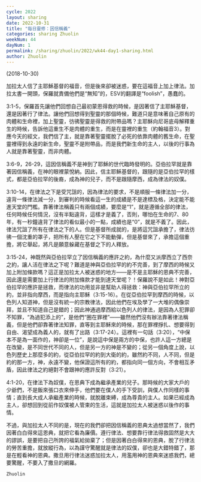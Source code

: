 ```yaml
---
cycle: 2022
layout: sharing
date: 2022-10-31
title: "每日靈修：因信稱義"
categories: sharing Zhuolin
weekNum: 44
dayNum: 1
permalink: /sharing/zhuolin/2022/wk44-day1-sharing.html
author: Zhuolin
---
```

(2018-10-30)

加拉太人信了主耶穌基督的福音，但是後來卻被迷惑，要在這福音上加上律法。加拉太書一開頭，保羅就責備他們是“無知”的，ESV的翻譯是“foolish”，愚蠢的。

3:1-5，保羅首先讓他們回想自己最初蒙恩得救的時候，是因著信了主耶穌基督，還是因著行了律法。讓他們回想得到聖靈的那個時候，難道只是意味著自己原有的肉體和生命裡，加上聖靈，彷彿聖靈是得救的附帶品嗎？主耶穌向尼哥底母解釋重生的時候，告訴他這重生不是肉體的重生，而是在靈裡的重生（約翰福音3）。對應今天的經文，我們信了主，就是靠著聖靈擺脫了必死的依靠肉體的舊生命，在聖靈裡得到永遠的新生命，聖靈不是附帶品，而是我們新生命的主人，以後的行事為人就是靠著聖靈，而非肉體。

3:6-9，26-29，這因信稱義不是神到了耶穌的世代臨時發明的。亞伯拉罕就是靠著因信稱義，在神的眼裡蒙悅納。因此，信主耶穌基督的，跟隨的是亞伯拉罕的樣式，都是亞伯拉罕的後裔，成為神的兒子，而不是跟隨摩西，成為律法的奴僕。

3:10-14，在律法之下是受咒詛的，因為律法的要求，不是順服一條律法加一分，違背一條律法減一分，到審判的時候看這一生的成績是不是達標及格，決定能不能進天堂的門檻。靠著律法稱義只有兩個成績，要麼是“1”，就是遵循全部的律法，任何時候任何情況，沒有半點違背，這樣才是義了，否則，哪怕在生命的7、80年，有一秒鐘違背了律法的看似最小的一點，成績也是“0”，就是不義了。因此，律法咒詛了所有在律法之下的人。但是基督所成就的，是將這咒詛承擔了，律法彷彿一個沈重的罩子，把所有人壓在它之下不能動彈，但是基督來了，承擔這個重擔，將它舉起，將凡是願意躲藏在基督之下的人釋放。

3:15-24，神既然與亞伯拉罕立了因信稱義的應許之約，為什麼又派摩西立了西奈之約，讓人活在律法之下呢？難道是神與亞伯拉罕的約不完善，到了摩西的時候又加上附加條款嗎？這正是加拉太人被迷惑的地方——是不是主耶穌的恩典不完善，因此還是需要加上行律法的附加條款才能到達天堂呢？！保羅說不是如此！神對亞伯拉罕的應許是拯救，而律法的功用並非是幫助人得拯救：神與亞伯拉罕所立的約，並非指向摩西，而是指向主耶穌（3:15-16）。在從亞伯拉罕到摩西的時候，以色列人知道神，但是沒有統一的宗教律法，因此他們在埃及學了一大堆的偶像崇拜，並且不知道自己是錯的；因此神通過摩西給以色列人的律法，是因為人犯罪卻不知罪，“為過犯添上的”，是他們“圈在罪裡”——雖然他們沒有辦法靠著律法稱義，但是他們卻靠著律法知罪，直等到主耶穌來的時候，那在罪裡掙扎、想要得到自由、渴望成為義人的，就有了出路（3:17-24）。這裡有一句話（3:20），“中保本不是為一面作的，神卻是一位”，是說這中保是兩方的中保，也許人這一方總是在改變，是不同世代不同的人，但是另一方的神是不變的；從另一個角度上說，以色列歷史上那麼多的約，從亞伯拉罕的約到大衛的約，雖然約不同，人不同，但是約的那一方，神，永遠不變，他保證這所有的約，都指向同一個方向，不會相互矛盾，因此律法之約絕對不會跟神的應許反對（3:21）。

4:1-20，在律法下為奴僕，在恩典下成為繼承產業的兒子。那時候的大家大戶的少爺們，不是飯來張口衣來伸手，他們要在僕人的手下受訓，與僕人作同樣的事情；直到長大成人承繼產業的時候，就脫離束縛，成為尊貴的主人。如果已經成為主人，卻想回到從前作奴僕被人管束的生活，這就是加拉太人被迷惑以後作的事情。

不過，與加拉太人不同的是，現在的我們卻把因信稱義的恩典太過想當然了，我們因著白白得來這恩典，就把它看為廉價。遵行律法、想要靠行律法得救固然是大大的謬誤，是要把自己所誇的福氣給拋棄了；但是因著白白得來的恩典，脫了行律法的勞苦重擔，就放縱行為，以為謹守驚醒就是律法的奴僕，卻也是大錯特錯了，那是在輕看神的恩典。撒旦用行律法迷惑加拉太人，用濫用神的恩典來迷惑我們，總要驚醒，不要入了撒旦的網羅。

`Zhuolin`
